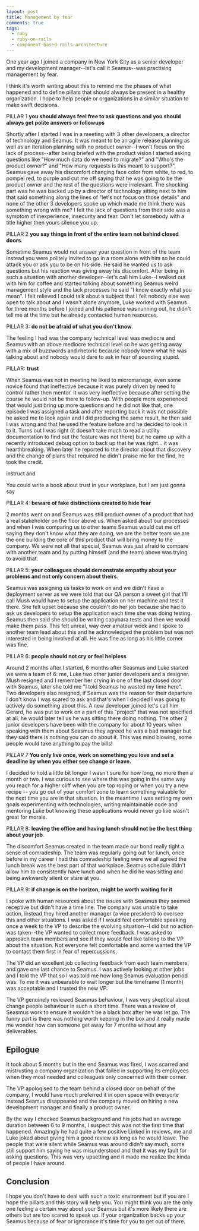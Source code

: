 ```yaml
---
layout: post
title: Management by fear
comments: true
tags:
  - ruby
  - ruby-on-rails
  - component-based-rails-architecture
---
```


One year ago I joined a company in New York City as a senior developer and my development manager--let's call it Seamus--was practising management by fear.

I think it's worth writing about this to remind me the phases of what happened and to define pillars that should always be present in a healthy organization. I hope to help people or organizations in a similar situation to make swift decisions.

PILLAR 1 **you should always feel free to ask questions and you should always get polite answers or followups**

Shortly after I started I was in a meeting with 3 other developers, a director of technology and Seamus. It was meant to be an agile release planning as well as an iteration planning with no product owner--I won't focus on the lack of process--after being briefed with the product vision I started asking questions like "How much data do we need to migrate?" and "Who's the product owner?" and "How many requests is this meant to support?", Seamus gave away his discomfort changing face color from white, to red, to pompei red, to purple and cut me off saying that he was going to be the product owner and the rest of the questions were irrelevant. The shocking part was he was backed up by a director of technology sitting next to him that said something along the lines of "let's not focus on those details" and none of the other 3 developers spoke up which made me think there was something wrong with me? I felt the lack of questions from their side was a symptom of inexperience, insecurity and fear. Don't let somebody with a title higher then yours silence you up.

PILLAR 2 **you say things in front of the entire team not behind closed doors**.

Sometime Seamus would not answer your question in front of the team instead you were politely invited to go in a room alone with him so he could attack you or ask you to be on his side. He said he wanted us to ask questions but his reaction was giving away his discomfort. After being in such a situation with another developer--let's call him Luke--I walked out with him for coffee and started talking about something Seamus weird management style and the lack processes he said "I know exactly what you mean". I felt relieved I could talk about a subject that I felt nobody else was open to talk about and I wasn't alone anymore, Luke worked with Seamus for three months before I joined and his patience was running out, he didn't tell me at the time but he already contacted human resources.

PILLAR 3: **do not be afraid of what you don't know**.

The feeling I had was the company technical level was mediocre and Seamus with an above mediocre technical level so he was getting away with a mix of buzzwords and rhetoric because nobody knew what he was talking about and nobody would dare to ask in fear of sounding stupid.

PILLAR: **trust**

When Seamus was not in meeting he liked to micromanage, even some novice found that ineffective because it was purely driven by need to control rather then mentor. It was very ineffective because after setting the course he would not be there to follow-up. With people more experienced that would just bring up more questions and he did not like that, one episode I was assigned a task and after reporting back it was not possible he asked me to look again and I did producing the same result, he then said I was wrong and that he used the feature before and he decided to look in to it. Turns out I was right (it doesn't take much to read a utility documentation to find out the feature was not there) but he came up with a recently introduced debug option to back up that he was right... it was hearthbreaking. When later he reported to the director about that discovery and the change of plans that required he didn't praise me for the find, he took the credit.

instruct and 

You could write a book about trust in your workplace, but I am just gonna say

PILLAR 4: **beware of fake distinctions created to hide fear**

2 months went on and Seamus was still product owner of a product that had a real stakeholder on the floor above us. When asked about our processes and when I was comparing us to other teams Seamus would cut me off saying they don't know what they are doing, we are the better team we are the one building the core of this product that will bring money to the company. We were not all that special, Seamus was just afraid to compare with another team and by putting himself (and the team) above was trying to avoid that.

PILLAR 5: **your colleagues should demonstrate empathy about your problems and not only concern about theirs**.

Seamus was assigning us tasks to work on and we didn't have a deployment server as we were told that our QA person a sweet girl that I'll call Mush would have to setup the application on her machine and test it there. She felt upset because she couldn't do her job because she had to ask us developers to setup the application each time she was doing testing. Seamus then said she should be writing capybara tests and then we would make them pass. This felt unreal, way over amateur week and I spoke to another team lead about this and he acknowledged the problem but was not interested in being involved at all. He was fine as long as his little corner was fine.


PILLAR 6: **people should not cry or feel helpless**

Around 2 months after I started, 6 months after Seasmus and Luke started we were a team of 6: me, Luke two other junior developers and a designer. Mush resigned and I remember her crying in one of the last closed door with Seamus, later she told me "I told Seamus he wasted my time here". Two developers also resigned, if Seamus was the reason for their departure I don't know I was scared to ask and that's when I decided I was going to actively do something about this. A new developer joined let's call him Gerard, he was put to work on a part of this "project" that was not specified at all, he would later tell us he was sitting there doing nothing. The other 2 junior developers have been with the company for about 10 years when speaking with them about Seasmus they agreed he was a bad manager but they said there is nothing you can do about it. This was mind blowing, some people would take anything to pay the bills!

*PILLAR 7* **You only live once, work on something you love and set a deadline by when you either see change or leave.**

I decided to hold a little bit longer I wasn't sure for how long, no more then a month or two. I was curious to see where this was going in the same way you reach for a higher cliff when you are top roping or when you try a new recipe -- you go out of your comfort zone to learn something valuable for the next time you are in that situation. In the meantime I was setting my own goals experimenting with technologies, writing maintainable code and mentoring Luke but knowing these applications would never go live wasn't great for morale.

PILLAR 8: **leaving the office and having lunch should not be the best thing about your job**.

The discomfort Seamus created in the team made our bond really tight a sense of comradeship. The team was regularly going out for lunch, once before in my career I had this comradeship feeling were we all agreed the lunch break was the best part of that workplace. Seamus schedule didn't allow him to consistently have lunch and when he did he was sitting and being awkwardly silent or stare at you.

PILLAR 9: **if change is on the horizon, might be worth waiting for it**

I spoke with human resources about the issues with Seasmus they seemed receptive but didn't have a time line. The company was unable to take action, instead they hired another manager (a vice president) to oversee this and other situations. I was asked if I would feel comfortable speaking once a week to the VP to describe the evolving situation--I did but no action was taken--the VP wanted to collect more feedback. I was asked to approach team members and see if they would feel like talking to the VP about the situation. Not everyone felt comfortable and some wanted the VP to contact them first in fear of repercussions.

The VP did an excellent job collecting feedback from each team members, and gave one last chance to Seamus. I was actively looking at other jobs and I told the VP that so I was told me how long Seamus evaluation period was. To me it was unbearable to wait longer but the timeframe (1 month) was acceptable and I trusted the new VP.

The VP genuinely reviewed Seasmus behaviour, I was very skeptical about change people behaviour in such a short time. There was a review of Seasmus work to ensure it wouldn't be a black box after he was let go. The funny part is there was nothing worth keeping in the box and it really made me wonder how can someone get away for 7 months without any deliverables.

## Epilogue

It took about 5 months but in the end Seamus was fired, I was scarred and mistrusting a company organization that failed in supporting its employees when they most needed and colleagues only concerned with their corner.

The VP apologised to the team behind a closed door on behalf of the company, I would have much preferred it in open space with everyone instead Seamus disappeared and the company moved on hiring a new development manager and finally a product owner.

By the way I checked Seamus background and his jobs had an average duration between 6 to 9 months, I suspect this was not the first time that happened. Amazingly he had quite a few positive Linked in reviews, me and Luke joked about giving him a good review as long as he would leave. The people that were silent while Seamus was around didn't say much, some still support him saying he was misunderstood and that it was my fault for asking questions. This was very upsetting and it made me realize the kinda of people I have around.

## Conclusion

I hope you don't have to deal with such a toxic environment but if you are I hope the pillars and this story will help you. You might think you are the only one feeling a certain way about your Seamus but it's more likely there are others but are too scared to speak up. If your organization backs up your Seamus because of fear or ignorance it's time for you to get out of there.

